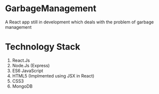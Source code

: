 # GarbageManagement
A React app still in development which deals with the problem of garbage management
# Technology Stack
1. React.Js
2. Node.Js (Express)
3. ES6 JavaScript
4. HTML5 (Implmented using JSX in React)
5. CSS3
6. MongoDB
